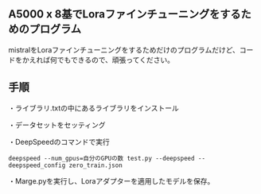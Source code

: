 ## A5000 x 8基でLoraファインチューニングをするためのプログラム

mistralをLoraファインチューニングをするためだけのプログラムだけど、コードをかえれば何でもできるので、頑張ってください。

## 手順
・ライブラリ.txtの中にあるライブラリをインストール

・データセットをセッティング

・DeepSpeedのコマンドで実行

```
deepspeed --num_gpus=自分のGPUの数 test.py --deepspeed --deepspeed_config zero_train.json
```

・Marge.pyを実行し、Loraアダプターを適用したモデルを保存。
